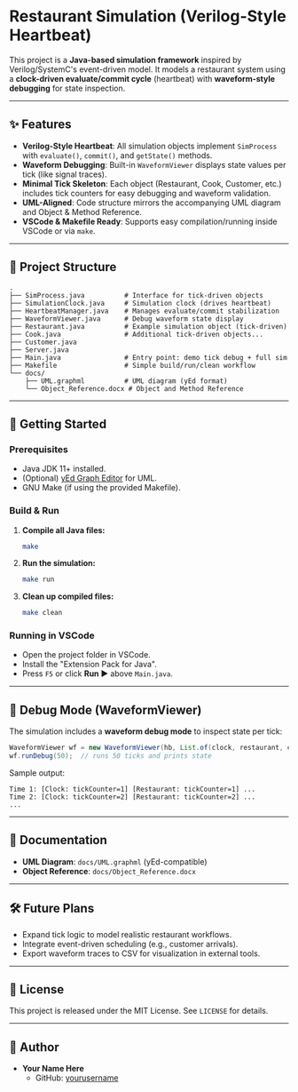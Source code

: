 # Restaurant Simulation (Verilog-Style Heartbeat)

This project is a **Java-based simulation framework** inspired by Verilog/SystemC's event-driven model. It models a restaurant system using a **clock-driven evaluate/commit cycle** (heartbeat) with **waveform-style debugging** for state inspection.

---

## ✨ Features
- **Verilog-Style Heartbeat**: All simulation objects implement `SimProcess` with `evaluate()`, `commit()`, and `getState()` methods.
- **Waveform Debugging**: Built-in `WaveformViewer` displays state values per tick (like signal traces).
- **Minimal Tick Skeleton**: Each object (Restaurant, Cook, Customer, etc.) includes tick counters for easy debugging and waveform validation.
- **UML-Aligned**: Code structure mirrors the accompanying UML diagram and Object & Method Reference.
- **VSCode & Makefile Ready**: Supports easy compilation/running inside VSCode or via `make`.

---

## 📂 Project Structure
```
.
├── SimProcess.java          # Interface for tick-driven objects
├── SimulationClock.java     # Simulation clock (drives heartbeat)
├── HeartbeatManager.java    # Manages evaluate/commit stabilization
├── WaveformViewer.java      # Debug waveform state display
├── Restaurant.java          # Example simulation object (tick-driven)
├── Cook.java                # Additional tick-driven objects...
├── Customer.java
├── Server.java
├── Main.java                # Entry point: demo tick debug + full sim
├── Makefile                 # Simple build/run/clean workflow
└── docs/
    ├── UML.graphml          # UML diagram (yEd format)
    └── Object_Reference.docx # Object and Method Reference
```

---

## 🚀 Getting Started

### Prerequisites
- Java JDK 11+ installed.
- (Optional) [yEd Graph Editor](https://www.yworks.com/products/yed) for UML.
- GNU Make (if using the provided Makefile).

### Build & Run
1. **Compile all Java files:**
   ```bash
   make
   ```
2. **Run the simulation:**
   ```bash
   make run
   ```
3. **Clean up compiled files:**
   ```bash
   make clean
   ```

### Running in VSCode
- Open the project folder in VSCode.
- Install the "Extension Pack for Java".
- Press `F5` or click **Run ▶** above `Main.java`.

---

## 🔧 Debug Mode (WaveformViewer)
The simulation includes a **waveform debug mode** to inspect state per tick:
```java
WaveformViewer wf = new WaveformViewer(hb, List.of(clock, restaurant, cook, customer, server));
wf.runDebug(50);  // runs 50 ticks and prints state
```

Sample output:
```
Time 1: [Clock: tickCounter=1] [Restaurant: tickCounter=1] ...
Time 2: [Clock: tickCounter=2] [Restaurant: tickCounter=2] ...
...
```

---

## 📘 Documentation
- **UML Diagram**: `docs/UML.graphml` (yEd-compatible)
- **Object Reference**: `docs/Object_Reference.docx`

---

## 🛠 Future Plans
- Expand tick logic to model realistic restaurant workflows.
- Integrate event-driven scheduling (e.g., customer arrivals).
- Export waveform traces to CSV for visualization in external tools.

---

## 📄 License
This project is released under the MIT License. See `LICENSE` for details.

---

## 👤 Author
- **Your Name Here**  
  - GitHub: [yourusername](https://github.com/yourusername)

